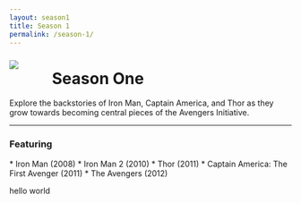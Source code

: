 ```yaml
---
layout: season1
title: Season 1
permalink: /season-1/
---
```


<img src="../assets/images/seasonOne_450px.jpg" style="float: left; padding: 10px 60px 10px 0px;" />

# Season One

Explore the backstories of Iron Man, Captain America, and Thor as they grow towards becoming central pieces of the Avengers Initiative.

* * *

### Featuring
<p>
* Iron Man (2008)
* Iron Man 2 (2010)
* Thor (2011)
* Captain America: The First Avenger (2011)
* The Avengers (2012)
</p>

<p style="clear: both;">hello world</p>
